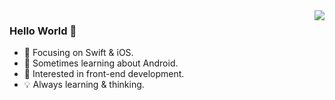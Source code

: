 <img align="right" src="https://github-readme-stats.vercel.app/api?username=ikarishinjigao&show_icons=true&icon_color=2f80ed&text_color=718096&bg_color=ffffff&hide_title=true" />

### Hello World 👋

- 🍎  Focusing on Swift & iOS.
- 🤖  Sometimes learning about Android.
- 🤔  Interested in front-end development.
- 💡  Always learning & thinking.
